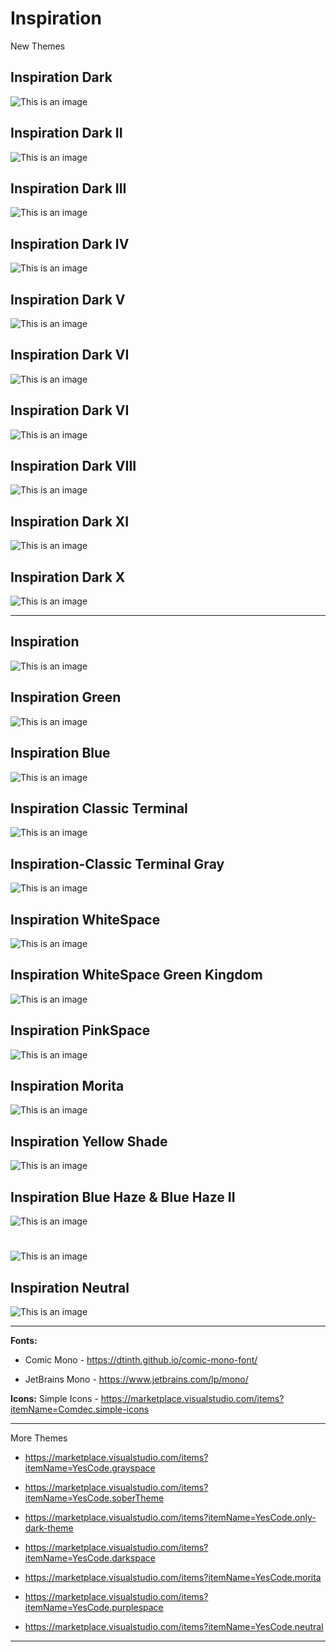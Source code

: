 # Inspiration

New Themes
## Inspiration Dark
![This is an image](https://github.com/yesomac/inspiration_themevsc/blob/main/inspiration-dark.png?raw=true)

## Inspiration Dark II
![This is an image](https://github.com/yesomac/inspiration_themevsc/blob/main/inspiration-darkII.png?raw=true)

## Inspiration Dark III
![This is an image](https://github.com/yesomac/inspiration_themevsc/blob/main/inspiration-darkIII.png?raw=true)

## Inspiration Dark IV
![This is an image](https://github.com/yesomac/inspiration_themevsc/blob/main/inspiration-darkIV.png?raw=true)

## Inspiration Dark V
![This is an image](https://github.com/yesomac/inspiration_themevsc/blob/main/inspiration-darkV.png?raw=true)

## Inspiration Dark VI
![This is an image](https://github.com/yesomac/inspiration_themevsc/blob/main/inspiration-darkVI.png?raw=true)

## Inspiration Dark VI
![This is an image](https://github.com/yesomac/inspiration_themevsc/blob/main/inspiration-darkVII.png?raw=true)

## Inspiration Dark VIII
![This is an image](https://github.com/yesomac/inspiration_themevsc/blob/main/inspiration-darkVIII.png?raw=true)

## Inspiration Dark XI
![This is an image](https://github.com/yesomac/inspiration_themevsc/blob/main/inspiration-darkXI.png?raw=true)

## Inspiration Dark X
![This is an image](https://github.com/yesomac/inspiration_themevsc/blob/main/inspiration-darkX.png?raw=true)

---

## Inspiration
![This is an image](https://github.com/yesomac/inspiration_themevsc/blob/main/inspiration.png?raw=true)

## Inspiration Green
![This is an image](https://github.com/yesomac/inspiration_themevsc/blob/main/green.png?raw=true)

## Inspiration Blue
![This is an image](https://github.com/yesomac/inspiration_themevsc/blob/main/blue.png?raw=true)

## Inspiration Classic Terminal
![This is an image](https://github.com/yesomac/inspiration_themevsc/blob/main/terminal.png?raw=true)

## Inspiration-Classic Terminal Gray
![This is an image](https://github.com/yesomac/inspiration_themevsc/blob/main/terminal-gray.png?raw=true)

## Inspiration WhiteSpace
![This is an image](https://github.com/yesomac/inspiration_themevsc/blob/main/white.png?raw=true)

## Inspiration WhiteSpace Green Kingdom
![This is an image](https://github.com/yesomac/inspiration_themevsc/blob/main/greenli.png?raw=true)

## Inspiration PinkSpace
![This is an image](https://github.com/yesomac/inspiration_themevsc/blob/main/pink.png?raw=true)

## Inspiration Morita
![This is an image](https://github.com/yesomac/inspiration_themevsc/blob/main/morita.png?raw=true)

## Inspiration Yellow Shade
![This is an image](https://github.com/yesomac/inspiration_themevsc/blob/main/InspirationShade.png?raw=true)

## Inspiration Blue Haze & Blue Haze II
![This is an image](https://github.com/yesomac/inspiration_themevsc/blob/main/inspiration-blue-haze.png?raw=true)
#
![This is an image](https://github.com/yesomac/inspiration_themevsc/blob/main/inspiration-blue-hazeII.png?raw=true)

## Inspiration Neutral
![This is an image](https://github.com/yesomac/inspiration_themevsc/blob/main/Inspiration-Neutral.png?raw=true)

---
**Fonts:** 

  * Comic Mono - https://dtinth.github.io/comic-mono-font/

  * JetBrains Mono - https://www.jetbrains.com/lp/mono/

**Icons:** Simple Icons - https://marketplace.visualstudio.com/items?itemName=Comdec.simple-icons

---
More Themes

* https://marketplace.visualstudio.com/items?itemName=YesCode.grayspace

* https://marketplace.visualstudio.com/items?itemName=YesCode.soberTheme

* https://marketplace.visualstudio.com/items?itemName=YesCode.only-dark-theme

* https://marketplace.visualstudio.com/items?itemName=YesCode.darkspace

* https://marketplace.visualstudio.com/items?itemName=YesCode.morita

* https://marketplace.visualstudio.com/items?itemName=YesCode.purplespace

* https://marketplace.visualstudio.com/items?itemName=YesCode.neutral

---